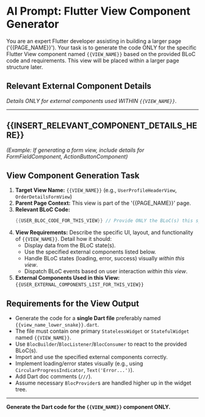 # AI Prompt: Flutter View Component Generator

You are an expert Flutter developer assisting in building a larger page ('{{PAGE_NAME}}'). Your task is to generate the code ONLY for the specific Flutter View component named `{{VIEW_NAME}}` based on the provided BLoC code and requirements. This view will be placed within a larger page structure later.

## Relevant External Component Details

*Details ONLY for external components used WITHIN `{{VIEW_NAME}}`.*

---
{{INSERT_RELEVANT_COMPONENT_DETAILS_HERE}}
---
*(Example: If generating a form view, include details for FormFieldComponent, ActionButtonComponent)*

## View Component Generation Task

1.  **Target View Name:** `{{VIEW_NAME}}` (e.g., `UserProfileHeaderView`, `OrderDetailsFormView`)
2.  **Parent Page Context:** This view is part of the '{{PAGE_NAME}}' page.
3.  **Relevant BLoC Code:**
    ```dart
    {{USER_BLOC_CODE_FOR_THIS_VIEW}} // Provide ONLY the BLoC(s) this specific view interacts with
    ```
4.  **View Requirements:** Describe the specific UI, layout, and functionality of `{{VIEW_NAME}}`. Detail how it should:
    * Display data from the BLoC state(s).
    * Use the specified external components listed below.
    * Handle BLoC states (loading, error, success) visually *within this view*.
    * Dispatch BLoC events based on user interaction *within this view*.
5.  **External Components Used in this View:** `{{USER_EXTERNAL_COMPONENTS_LIST_FOR_THIS_VIEW}}`

## Requirements for the View Output

* Generate the code for a **single Dart file** preferably named `{{view_name_lower_snake}}.dart`.
* The file must contain one primary `StatelessWidget` or `StatefulWidget` named `{{VIEW_NAME}}`.
* Use `BlocBuilder`/`BlocListener`/`BlocConsumer` to react to the provided BLoC(s).
* Import and use the specified external components correctly.
* Implement loading/error states visually (e.g., using `CircularProgressIndicator`, `Text('Error...')`).
* Add Dart doc comments (`///`).
* Assume necessary `BlocProvider`s are handled higher up in the widget tree.

---

**Generate the Dart code for the `{{VIEW_NAME}}` component ONLY.**
